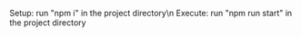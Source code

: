Setup: run "npm i" in the project directory\n
Execute: run "npm run start" in the project directory
